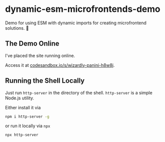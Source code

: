# dynamic-esm-microfrontends-demo

Demo for using ESM with dynamic imports for creating microfrontend solutions. :rocket:

## The Demo Online

I've placed the site running online.

Access it at [codesandbox.io/s/wizardly-panini-h8w8j](https://codesandbox.io/s/wizardly-panini-h8w8j?file=/index.html).

## Running the Shell Locally

Just run `http-server` in the directory of the shell. `http-server` is a simple Node.js utility.

Either install it via

```sh
npm i http-server -g
```

or run it locally via `npx`

```sh
npx http-server
```
